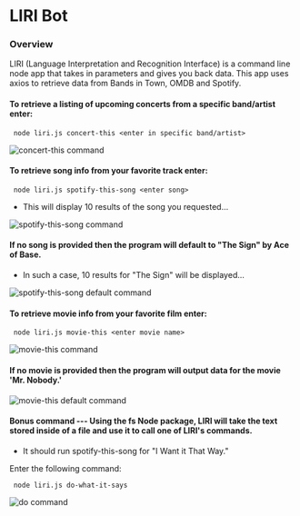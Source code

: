 
# LIRI Bot

### Overview

LIRI (Language Interpretation and Recognition Interface) is a command line node app that takes in parameters and gives you back data. This app uses axios to retrieve data from Bands in Town, OMDB and Spotify. 


#### To retrieve a listing of upcoming concerts from a specific band/artist enter:

``` node liri.js concert-this <enter in specific band/artist>```

![concert-this command](https://github.com/KruseJohn/LIRI-Bot/blob/master/Images/concert.gif)


#### To retrieve song info from your favorite track enter:

``` node liri.js spotify-this-song <enter song>```

  * This will display 10 results of the song you requested...

![spotify-this-song command](https://github.com/KruseJohn/LIRI-Bot/blob/master/Images/spotify.gif)


#### If no song is provided then the program will default to "The Sign" by Ace of Base.

  * In such a case, 10 results for "The Sign" will be displayed...

![spotify-this-song default command](https://github.com/KruseJohn/LIRI-Bot/blob/master/Images/spotify-default.gif)


#### To retrieve movie info from your favorite film enter:

``` node liri.js movie-this <enter movie name>```

![movie-this command](https://github.com/KruseJohn/LIRI-Bot/blob/master/Images/movie.gif)


#### If no movie is provided then the program will output data for the movie 'Mr. Nobody.'

![movie-this default command](https://github.com/KruseJohn/LIRI-Bot/blob/master/Images/movie-default.gif)


#### Bonus command --- Using the fs Node package, LIRI will take the text stored inside of a file and use it to call one of LIRI's commands.

  * It should run spotify-this-song for "I Want it That Way."

Enter the following command:

``` node liri.js do-what-it-says```

![do command](https://github.com/KruseJohn/LIRI-Bot/blob/master/Images/do.gif)